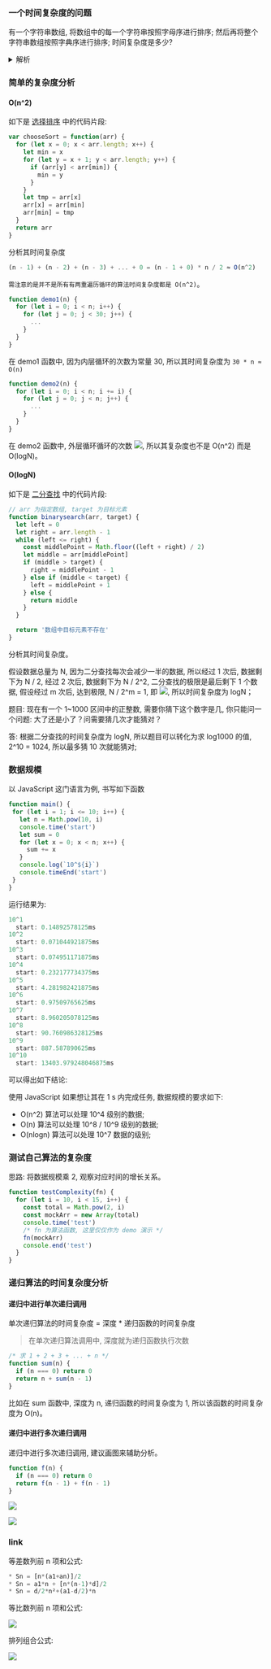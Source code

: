 ### 一个时间复杂度的问题

有一个字符串数组, 将数组中的每一个字符串按照字母序进行排序; 然后再将整个字符串数组按照字典序进行排序; 时间复杂度是多少?

<details>
  <summary>解析</summary>

假设数组中最长的字符串长度为 s, 有 n 个字符串。

对每一个字符串按照字母序进行排序: `n * slogs`
对整个字符串数组按照字典序进行排序: `s * nlogn` (比如比较 'abc' 和 'abd' 两个字符串的顺序, 需要比较到第 s 位字母, 所以需要乘上 3。)

> 排序默认为 O(nlogn) 的复杂度

</details>

### 简单的复杂度分析

#### O(n^2)

如下是 [选择排序](./排序算法/选择排序.md) 中的代码片段:

```js
var chooseSort = function(arr) {
  for (let x = 0; x < arr.length; x++) {
    let min = x
    for (let y = x + 1; y < arr.length; y++) {
      if (arr[y] < arr[min]) {
        min = y
      }
    }
    let tmp = arr[x]
    arr[x] = arr[min]
    arr[min] = tmp
  }
  return arr
}
```

分析其时间复杂度

```js
(n - 1) + (n - 2) + (n - 3) + ... + 0 = (n - 1 + 0) * n / 2 ≈ O(n^2)
```

`需注意的是并不是所有有两重遍历循环的算法时间复杂度都是 O(n^2)`。

```js
function demo1(n) {
  for (let i = 0; i < n; i++) {
    for (let j = 0; j < 30; j++) {
      ...
    }
  }
}
```

在 demo1 函数中, 因为内层循环的次数为常量 30, 所以其时间复杂度为 `30 * n ≈ O(n)`

```js
function demo2(n) {
  for (let i = 0; i < n; i += i) {
    for (let j = 0; j < n; j++) {
      ...
    }
  }
}
```

在 demo2 函数中, 外层循环循环的次数 ![](http://with.muyunyun.cn/b4705e227e4b5c5616b7eb81cfe082cb.jpg), 所以其复杂度也不是 O(n^2) 而是 O(logN)。

#### O(logN)

如下是 [二分查找](./二分查找.md) 中的代码片段:

```js
// arr 为指定数组, target 为目标元素
function binarysearch(arr, target) {
  let left = 0
  let right = arr.length - 1
  while (left <= right) {
    const middlePoint = Math.floor((left + right) / 2)
    let middle = arr[middlePoint]
    if (middle > target) {
      right = middlePoint - 1
    } else if (middle < target) {
      left = middlePoint + 1
    } else {
      return middle
    }
  }

  return '数组中目标元素不存在'
}
```

分析其时间复杂度。

假设数据总量为 N, 因为二分查找每次会减少一半的数据,
所以经过 1 次后, 数据剩下为 N / 2,
经过 2 次后, 数据剩下为 N / 2^2,
二分查找的极限是最后剩下 1 个数据, 假设经过 m 次后, 达到极限, N / 2^m = 1, 即 ![](http://with.muyunyun.cn/894f6426601047921de80c181e3656c2.jpg), 所以时间复杂度为 logN；

题目: 现在有一个 1~1000 区间中的正整数, 需要你猜下这个数字是几, 你只能问一个问题: 大了还是小了？问需要猜几次才能猜对？

答: 根据二分查找的时间复杂度为 logN, 所以题目可以转化为求 log1000 的值, 2^10 = 1024, 所以最多猜 10 次就能猜对;

### 数据规模

以 JavaScript 这门语言为例, 书写如下函数

```js
function main() {
 for (let i = 1; i <= 10; i++) {
   let n = Math.pow(10, i)
   console.time('start')
   let sum = 0
   for (let x = 0; x < n; x++) {
     sum += x
   }
   console.log(`10^${i}`)
   console.timeEnd('start')
 }
}
```

运行结果为:

```js
10^1
  start: 0.14892578125ms
10^2
  start: 0.071044921875ms
10^3
  start: 0.074951171875ms
10^4
  start: 0.232177734375ms
10^5
  start: 4.281982421875ms
10^6
  start: 0.97509765625ms
10^7
  start: 8.960205078125ms
10^8
  start: 90.760986328125ms
10^9
  start: 887.587890625ms
10^10
  start: 13403.979248046875ms
```

可以得出如下结论:

使用 JavaScript 如果想让其在 1 s 内完成任务, 数据规模的要求如下:

* O(n^2) 算法可以处理 10^4 级别的数据;
* O(n) 算法可以处理 10^8 / 10^9 级别的数据;
* O(nlogn) 算法可以处理 10^7 数据的级别;

### 测试自己算法的复杂度

思路: 将数据规模乘 2, 观察对应时间的增长关系。

```js
function testComplexity(fn) {
  for (let i = 10, i < 15, i++) {
    const total = Math.pow(2, i)
    const mockArr = new Array(total)
    console.time('test')
    /* fn 为算法函数, 这里仅仅作为 demo 演示 */
    fn(mockArr)
    console.end('test')
  }
}
```

### 递归算法的时间复杂度分析

#### 递归中进行单次递归调用

单次递归算法的时间复杂度 = 深度 * 递归函数的时间复杂度

> 在单次递归算法调用中, 深度就为递归函数执行次数

```js
/* 求 1 + 2 + 3 + ... + n */
function sum(n) {
  if (n === 0) return 0
  return n + sum(n - 1)
}
```

比如在 sum 函数中, 深度为 n, 递归函数的时间复杂度为 1, 所以该函数的时间复杂度为 O(n)。

#### 递归中进行多次递归调用

递归中进行多次递归调用, 建议画图来辅助分析。

```js
function f(n) {
  if (n === 0) return 0
  return f(n - 1) + f(n - 1)
}
```

![](http://with.muyunyun.cn/5a60c47aeae5a5750c0146555584894a.jpg)

![](http://with.muyunyun.cn/8290ad6f0cb7df00b2862c1d7996e54c.jpg)

### link

等差数列前 n 项和公式:

```js
* Sn = [n*(a1+an)]/2
* Sn = a1*n + [n*(n-1)*d]/2
* Sn = d/2*n²+(a1-d/2)*n
```

等比数列前 n 项和公式:

![](http://with.muyunyun.cn/0a2db22818ecc056aa95e6ab75c8c903.jpg)

排列组合公式:

![](http://with.muyunyun.cn/468350f2ebca84bb44fc2108dc43efc0.jpg-400)
